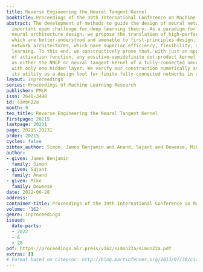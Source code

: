 ```yaml
---
title: Reverse Engineering the Neural Tangent Kernel
booktitle: Proceedings of the 39th International Conference on Machine Learning
abstract: The development of methods to guide the design of neural networks is an
  important open challenge for deep learning theory. As a paradigm for principled
  neural architecture design, we propose the translation of high-performing kernels,
  which are better-understood and amenable to first-principles design, into equivalent
  network architectures, which have superior efficiency, flexibility, and feature
  learning. To this end, we constructively prove that, with just an appropriate choice
  of activation function, any positive-semidefinite dot-product kernel can be realized
  as either the NNGP or neural tangent kernel of a fully-connected neural network
  with only one hidden layer. We verify our construction numerically and demonstrate
  its utility as a design tool for finite fully-connected networks in several experiments.
layout: inproceedings
series: Proceedings of Machine Learning Research
publisher: PMLR
issn: 2640-3498
id: simon22a
month: 0
tex_title: Reverse Engineering the Neural Tangent Kernel
firstpage: 20215
lastpage: 20231
page: 20215-20231
order: 20215
cycles: false
bibtex_author: Simon, James Benjamin and Anand, Sajant and Deweese, Mike
author:
- given: James Benjamin
  family: Simon
- given: Sajant
  family: Anand
- given: Mike
  family: Deweese
date: 2022-06-28
address:
container-title: Proceedings of the 39th International Conference on Machine Learning
volume: '162'
genre: inproceedings
issued:
  date-parts:
  - 2022
  - 6
  - 28
pdf: https://proceedings.mlr.press/v162/simon22a/simon22a.pdf
extras: []
# Format based on citeproc: http://blog.martinfenner.org/2013/07/30/citeproc-yaml-for-bibliographies/
---
```


